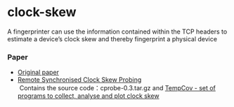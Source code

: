 # clock-skew
A fingerprinter can use the information contained within the TCP headers to estimate a device’s clock skew and thereby fingerprint a physical device

### Paper
* [Original paper](https://www.usenix.org/legacy/events/sec08/tech/full_papers/zander/zander_html/index.html)
* [Remote Synchronised Clock Skew Probing](http://caia.swin.edu.au/cv/szander/cprobe/skew_probing.html)<br>
  Contains the source code：cprobe-0.3.tar.gz and [TempCov - set of programs to collect, analyse and plot clock skew](http://www.cl.cam.ac.uk/~sjm217/projects/anon/tempcov-latest.tar.gz)

